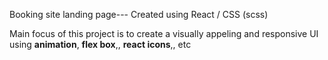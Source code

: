 Booking site landing page--- Created using React / CSS (scss)

Main focus of this project is to create a visually appeling and responsive UI using <strong>animation</strong>, <strong>flex box</strong>,, <strong>react icons</strong>,, etc 

